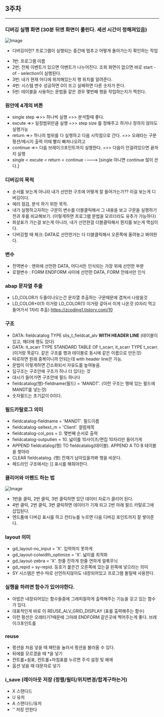 ## 3주차
****

### 디버깅 실행 화면 (30분 뒤엔 화면이 풀린다. 세션 시간이 정해져있음)
![Image](https://github.com/user-attachments/assets/fb2c41b2-5f79-427b-bed6-7c6ac8943270)

* 디버깅이란?  프로그램이 실행되는 중간에 멈추고 어떻게 돌아가는지 확인하는 작업
   
- 1번:  프로그램 이름
- 2번:  전체 이벤트가 있으면 이벤트가 나누어진다. 조회 화면이 없으면 바로 start - of - selection이 실행된다.
- 3번:  내가 현재 어디에 위치해있는지 행 위치를 알려준다.
- 4번:  시스템 변수 성공하면 0이 뜨고 실패하면 다른 숫자가 뜬다.
- 5번:  테이블을 사용하는 문법들 같은 경우 몇번째 행을 작업하는지가 찍힌다.

### 원안에 4개의 버튼

- single step  =>>> 하나씩 실행 =>> 분석할때 좋다. 
- excute  =>> 일정범위만큼 실행 =>> step size 를 정해주고 하거나 정하지 않아도 실행가능
- return  =>> 하나의 범위를 다 실행하고 다음 시작점으로 간다. =>> 오래타는 구문 펑션/메시지 출력 이때 빨리 빠져나오려고 
- continue =>> 다음 브레이크포인트까지 실행한다. =>> 다음이 안걸려있으면 끝까지 실행
- single < excute < return < continue ----> [single 아니면 continue 많이 쓴다.]

### 디버깅의 목적

- 순서를 보는게 아니라 내가 선언한 구조에 어떻게 잘 들어가는가?? 이걸 보는게 디버깅이다.
- 에러 점검, 분석 하기 위한 목적.
- 내가 실행하고자하는 구문의 변수를 더블클릭해서 그 내용을 보고 구문을 실행하기 전과 후를 비교해보기.
  (이렇게하면 프로그램 문법을 모르더라도 유추가 가능하다)
- 화살표가 가는걸 보는게 아니라, 내가 선언한걸 더블클릭해서 뭔지를 보는게 핵심이다.
- 디버깅할 때 체크: DATA로 선언한거는 다 더블클릭해서 오른쪽에 올려놓고 봐야한다.


### 변수

- 전역변수 : 맨위에 선언한 DATA, 어디서든 인식되는 가장 위에 선언한 부분
- 로컬변수 : FORM ENDFORM 사이에 선언한 DATA, FORM 안에서만 인식

### abap 문자열 추출

- LD_COLOR가 두줄이나오는건 문자열 추출하는 구문때문에 겹쳐서 나왔을것
- LD_COLOR+0(1) 이거랑 LD_COLOR(1) 이거랑 같아서 이게 나온것 (0자리 먹고 들어가서 1자리 추출)
  <https://zcoding1.tistory.com/10>

### 구조

- DATA: fieldcatalog TYPE slis_t_fieldcat_alv __WITH HEADER LINE__ (테이블이 있고, 헤더에 행도 있다)
- DATA: it_scarr TYPE STANDARD TABLE OF t_scarr, it_scarr TYPE t_scarr. (이거랑 똑같다. 같은 구조를 행과 테이블로 동시에 같은 이름으로 만든것)
- 따로하면 원래 중복이니까 안되는데 with header line은 가능.
- 문법이 이렇게하면 간소화되서 자유도를 높여놓음.
- 딥구조는 구조안에 구조가 하나 더 있다는 것
- 대시가 들어가면 구조안에 필드 하나다
- fieldcatalog(행)-fieldname(필드)   = 'MANDT'. (이런 구조는 행에 있는 필드에 MANDT를 넣는것)
- 숫자필드는 초기값이 0이다.

### 필드카탈로그 의미

- fieldcatalog-fieldname   = 'MANDT'.   필드이름
- fieldcatalog-seltext_m   = 'Client'.      컬럼제목
- fieldcatalog-col_pos     = 0.              몇번째 순서로 출력
- fieldcatalog-outputlen   = 10.            넓이를 10사이즈/편집 10자리만 들어가게
- APPEND fieldcatalog(행) TO fieldcatalog(테이블).   APPEND A TO B 테이블을 쌓아라
- CLEAR  fieldcatalog.  (행) 잔재가 남아있을까봐 행을 비운다.
- 헤드라인 구조에서는 [] 표시를 해줘야한다.

### 클리어와 어펜드 하는 법

![Image](https://github.com/user-attachments/assets/0f5eaa3b-d17a-4a28-a0b3-aa2dfcb46350)

- 1번을 클릭, 2번 클릭, 3번 클릭하면 있던 데이터 자료가 클리어 된다.
- 4번 클릭, 2번 클릭, 3번 클릭하면 데이터가 기재 되고 2번 아래 필드 카탈로그에 삽입된다.
- 엔드폼에 디버깅 표시를 하고 컨티뉴를 누르면 다음 디버깅 포인트까지 잘 쌓아준다.

### layout 의미
 
- gd_layout-no_input          = 'X'.   입력하지 못하게
- gd_layout-colwidth_optimize = 'X'.   넓이를 최적화
- gd_layout-zebra = 'X'.   한줄 진하게 한줄 연하게 얼룩무늬
- gd_repid = sy-repid. 등호가 붙은건 오른쪽에 있는걸 왼쪽에 넣으라는 의미
- SY 시스템은 변수 따로 선언하지않아도 내장되어있고 프로그램 돌릴때 사용한다.

### 실행을 하려면 함수가 있어야한다.

- 아밥은 내장되어있는 함수들중에 그래피컬하게 출력해주는 기능을 갖고 있는 함수가 있다.
- 대표적인게 바로 이 REUSE_ALV_GRID_DISPLAY (표를 출력해주는 함수)
- 이런 펑션은 오래타기?때문에 그아래 ENDFORM 같은곳에 찍어주는게 좋다. 브레이크포인트를

### reuse

- 펑션을 처음 넣을 때 패턴을 눌러서 펑션을 불러올 수 있다.
- 뒤에를 모르겠을 때 *을 넣기
- 컨트롤+쉼표, 컨트롤+마침표를 누르면 주석 설정 및 해제
- 옵션 넣을 때 대문자로 넣기

### i_save (레이아웃 저장 (정렬/필터/위치변경/합계구하는거) 

- X  스탠다드
- U  유저
- A  스탠다드/유저
- ''   저장 안한다

